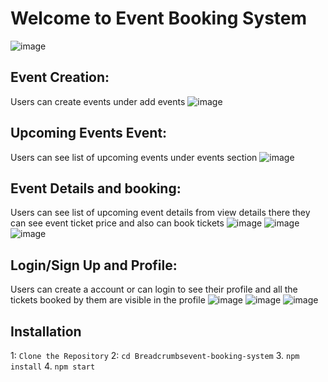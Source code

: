 # Welcome to Event Booking System

![image](https://github.com/user-attachments/assets/d752064e-4094-4b1d-a0bc-959dd6b1997b)

## Event Creation:

Users can create events under add events
![image](https://github.com/user-attachments/assets/4557762c-a1ae-41f3-a9bc-df3c35d6144e)

## Upcoming Events Event:

Users can see list of upcoming events under events section
![image](https://github.com/user-attachments/assets/46a9c055-9b6b-4d92-9bed-7faba3111cc4)

## Event Details and booking:

Users can see list of upcoming event details from view details there they can see event ticket price and also can book tickets
![image](https://github.com/user-attachments/assets/5d4325c3-5e57-4360-988e-934a28c862ba)
![image](https://github.com/user-attachments/assets/759d252f-397b-4a4b-b3a3-904a1a77b698)
![image](https://github.com/user-attachments/assets/3bd6eb85-eb74-4090-bf1f-c4235f6249ad)

## Login/Sign Up and Profile:

Users can create a account or can login to see their profile and all the tickets booked by them are visible in the profile
![image](https://github.com/user-attachments/assets/c513e52a-3f2f-4c6b-9bc0-230097903310)
![image](https://github.com/user-attachments/assets/f1fab855-866a-4dab-b401-2e96ee8d4802)
![image](https://github.com/user-attachments/assets/e5937503-ba5e-4d08-9c5a-9155f6e48414)

## Installation

1: `Clone the Repository`
2: `cd Breadcrumbsevent-booking-system`
 3. `npm install` 
4. `npm start`
